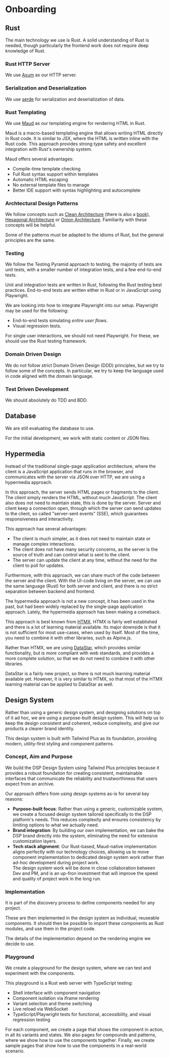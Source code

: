 # Onboarding

## Rust

The main technology we use is Rust.
A solid understanding of Rust is needed, 
though particularly the frontend work does not require deep knowledge of Rust.

### Rust HTTP Server

We use [Axum](https://docs.rs/axum/latest/axum/) as our HTTP server.

### Serialization and Deserialization

We use [serde](https://serde.rs/) for serialization and deserialization of data.

### Rust Templating

We use [Maud](https://maud.lambda.xyz/) as our templating engine for rendering HTML in Rust.

Maud is a macro-based templating engine that allows writing HTML directly in Rust code.
It is similar to JSX, where the HTML is written inline with the Rust code.
This approach provides strong type safety and excellent integration with Rust's ownership system.

Maud offers several advantages:
- Compile-time template checking
- Full Rust syntax support within templates
- Automatic HTML escaping
- No external template files to manage
- Better IDE support with syntax highlighting and autocomplete

### Archtectural Design Patterns

We follow concepts such as [Clean Architecture](https://blog.cleancoder.com/uncle-bob/2012/08/13/the-clean-architecture.html)
(there is also a [book](https://www.oreilly.com/library/view/clean-architecture-a/9780134494272/)),
[Hexagonal Architecture](https://en.wikipedia.org/wiki/Hexagonal_architecture_(software))
or [Onion Architecture](https://jeffreypalermo.com/2008/07/the-onion-architecture-part-1/).
Familiarity with these concepts will be helpful.

Some of the patterns must be adapted to the idioms of Rust,
but the general principles are the same.

### Testing

We follow the Testing Pyramid approach to testing, 
the majority of tests are unit tests, with a smaller number of integration tests, and a few end-to-end tests.

Unit and integration tests are written in Rust, following the Rust testing best practices.
End-to-end tests are written either in Rust or in JavaScript using Playwright.

We are looking into how to integrate Playwright into our setup.
Playwright may be used for the following:

- End-to-end tests simulating *entire user flows*.
- Visual regression tests.

For single user interactions, we should not need Playwright.
For these, we should use the Rust testing framework.

### Domain Driven Design

We do not follow strict Domain Driven Design (DDD) principles,
but we try to follow some of the concepts.
In particular, we try to keep the language used in code aligned with the domain language.

### Test Driven Development

We should absolutely do TDD and BDD.

## Database

We are still evaluating the database to use.

For the initial development, we work with static content or JSON files.

## Hypermedia

Instead of the traditional single-page application architecture,
where the client is a JavaScript application that runs in the browser,
and communicates with the server via JSON over HTTP,
we are using a hypermedia approach.

In this approach, the server sends HTML pages or fragments to the client.
The client simply renders the HTML, without much JavaScript.
The client also does not need to maintain state,
this is done by the server.
Server and client keep a connection open,
through which the server can send updates to the client,
so called "server-sent events" (SSE),
which guarantees responsiveness and interactivity.

This approach has several advantages:

- The client is much simpler, as it does not need to maintain state or manage complex interactions.
- The client does not have many security concerns, as the server is the source of truth 
  and can control what is sent to the client.
- The server can update the client at any time, without the need for the client to poll for updates.

Furthermore, with this approach, we can share much of the code between the server and the client.
With the UI-code living on the server, we can use the same language (Rust) for both server and client,
and there is no strict separation between backend and frontend.

The hypermedia approach is not a new concept, it has been used in the past, 
but had been widely replaced by the single-page application approach.
Lately, the hypermedia approach has been making a comeback.

This approach is best known from [HTMX](https://htmx.org/).
HTMX is fairly well established and there is a lot of learning material available.
Its major downside is that it is not sufficient for most use-cases, when used by itself.
Most of the time, you need to combine it with other libraries, such as Alpine.js.

Rather than HTMX, we are using [DataStar](https://data-star.dev/),
which provides similar functionality,
but is more compliant with web standards,
and provides a more complete solution,
so that we do not need to combine it with other libraries.

DataStar is a fairly new project,
so there is not much learning material available yet.
However, it is very similar to HTMX,
so that most of the HTMX learning material can be applied to DataStar as well.

## Design System

Rather than using a generic design system,
and designing solutions on top of it ad hoc,
we are using a purpose-built design system.
This will help us to keep the design consistent and coherent,
reduce complexity, and give our products a clearer brand identity.

This design system is built with Tailwind Plus as its foundation,
providing modern, utility-first styling and component patterns.

### Concept, Aim and Purpose

We build the DSP Design System using Tailwind Plus principles
because it provides a robust foundation for creating consistent, maintainable interfaces
that communicate the reliability and trustworthiness that users expect from an archive.

Our approach differs from using design systems as-is for several key reasons:

- **Purpose-built focus**: Rather than using a generic, customizable system,
  we create a focused design system tailored specifically to the DSP platform's needs.
  This reduces complexity and ensures consistency by limiting options to what we actually need.
- **Brand integration**: By building our own implementation, we can bake the DSP brand
  directly into the system, eliminating the need for extensive customization layers.
- **Tech stack alignment**: Our Rust-based, Maud-native implementation aligns perfectly
  with our technology choices, allowing us to move component implementation
  to dedicated design system work rather than ad-hoc development during project work.  
  The design system work will be done in close collaboration between Dev and PM,
  and is an up-fron investment that will improve the speed and quality of project work in the long run.
  

### Implementation

It is part of the discovery process to define components needed for any project.

These are then implemented in the design system as individual, reuseable components. 
It should then be possible to import these components as Rust modules,
and use them in the project code.

The details of the implementation depend on the rendering engine we decide to use.

### Playground

We create a playground for the design system,
where we can test and experiment with the components.

This playground is a Rust web server with TypeScript testing:
- Shell interface with component navigation
- Component isolation via iframe rendering
- Variant selection and theme switching
- Live reload via WebSocket
- TypeScript/Playwright tests for functional, accessibility, and visual regression testing

For each component, we create a page that shows the component in action,
in all its variants and states.
We also pages for compounds and patterns,
where we show how to use the components together.
Finally, we create sample pages that show how to use the components in a real-world scenario.
